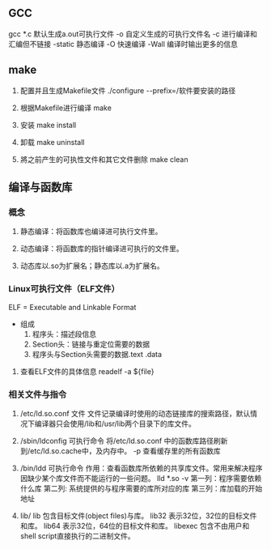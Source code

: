 ## GCC
gcc *.c 默认生成a.out可执行文件
-o 自定义生成的可执行文件名
-c 进行编译和汇编但不链接
-static 静态编译
-O 快速编译
-Wall 编译时输出更多的信息

## make
1. 配置并且生成Makefile文件
./configure
 --prefix=/软件要安装的路径
2. 根据Makefile进行编译
make
3. 安装
make install

4. 卸载
make uninstall

5. 將之前产生的可执性文件和其它文件删除
make clean 

## 编译与函数库
### 概念
1. 静态编译：将函数库也编译进可执行文件里。
2. 动态编译：将函数库的指针编译进可执行的文件里。

3. 动态库以.so为扩展名；静态库以.a为扩展名。

### Linux可执行文件（ELF文件）
ELF = Executable and Linkable Format
- 组成
    1. 程序头：描述段信息
    2. Section头：链接与重定位需要的数据
    3. 程序头与Section头需要的数据.text .data
1. 查看ELF文件的具体信息
readelf -a ${file}



### 相关文件与指令
1. /etc/ld.so.conf 文件
文件记录编译时使用的动态链接库的搜索路径，默认情况下编译器只会使用/lib和/usr/lib两个目录下的库文件。

2. /sbin/ldconfig 可执行命令
将/etc/ld.so.conf 中的函数库路径刷新到/etc/ld.so.cache中，及内存中。
-p 查看缓存里的所有函数库

3. /bin/ldd  可执行命令
作用：查看函数库所依赖的共享库文件。常用来解决程序因缺少某个库文件而不能运行的一些问题。
lld *.so -v
第一列：程序需要依赖什么库 
第二列: 系统提供的与程序需要的库所对应的库 
第三列：库加载的开始地址

5. lib/
lib 包含目标文件(object files)与库。
lib32 表示32位，32位的目标文件和库。
lib64 表示32位，64位的目标文件和库。
libexec 包含不由用户和shell script直接执行的二进制文件。